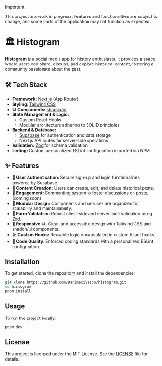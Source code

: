 > [!IMPORTANT]
> This project is a work in progress. Features and functionalities are subject to change, and some parts of the application may not function as expected.

# 🏛️ Histogram

**Histogram** is a social media app for history enthusiasts. It provides a space where users can share, discuss, and explore historical content, fostering a community passionate about the past.

## 🛠️ Tech Stack

- **Framework:** [Next.js](https://nextjs.org/) (App Router)
- **Styling:** [Tailwind CSS](https://tailwindcss.com/)
- **UI Components:** [shadcn/ui](https://ui.shadcn.com/)
- **State Management & Logic:**
  - Custom React Hooks
  - Modular architecture adhering to SOLID principles
- **Backend & Database:**
  - [Supabase](https://supabase.com/) for authentication and data storage
  - Next.js API routes for server-side operations
- **Validation:** [Zod](https://zod.dev/) for schema validation
- **Linting:** Custom personalized ESLint configuration imported via NPM


## ✨ Features

- 📜 **User Authentication:** Secure sign-up and login functionalities powered by Supabase.
- 📝 **Content Creation:** Users can create, edit, and delete historical posts.
- 💬 **Engagement:** Commenting system to foster discussions on posts. (coming soon)
- 🧩 **Modular Design:** Components and services are organized for scalability and maintainability.
- 🧪 **Form Validation:** Robust client-side and server-side validation using Zod.
- 🎨 **Responsive UI:** Clean and accessible design with Tailwind CSS and shadcn/ui components.
- 🛠️ **Custom Hooks:** Reusable logic encapsulated in custom React hooks.
- 📏 **Code Quality:** Enforced coding standards with a personalized ESLint configuration.



## Installation

To get started, clone the repository and install the dependencies:

```bash
git clone https://github.com/Danimexivasco/histogram.git
cd histogram
pnpm install
```

## Usage

To run the project locally:

```bash
pnpm dev
```

## License

This project is licensed under the MIT License. See the [LICENSE](LICENSE) file for details.


